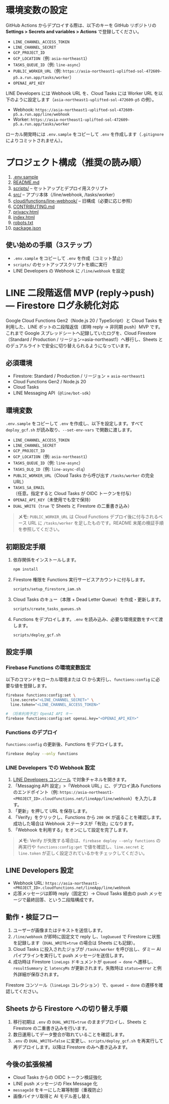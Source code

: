 # 環境変数の設定

GitHub Actions からデプロイする際は、以下のキーを GitHub リポジトリの **Settings > Secrets and variables > Actions** で登録してください。

- `LINE_CHANNEL_ACCESS_TOKEN`
- `LINE_CHANNEL_SECRET`
- `GCP_PROJECT_ID`
- `GCP_LOCATION`（例: `asia-northeast1`）
- `TASKS_QUEUE_ID`（例: `line-async`）
- `PUBLIC_WORKER_URL`（例: `https://asia-northeast1-uplifted-sol-472609-p5.a.run.app/tasks/worker`）
- `OPENAI_API_KEY`

LINE Developers には Webhook URL を、Cloud Tasks には Worker URL を以下のように設定します（`asia-northeast1-uplifted-sol-472609-p5` の例）。

- Webhook: `https://asia-northeast1-uplifted-sol-472609-p5.a.run.app/line/webhook`
- Worker: `https://asia-northeast1-uplifted-sol-472609-p5.a.run.app/tasks/worker`

ローカル開発時には `.env.sample` をコピーして `.env` を作成します（`.gitignore` によりコミットされません）。

# プロジェクト構成（推奨の読み順）

1. [.env.sample](./.env.sample)
2. [README.md](./README.md)
3. [scripts/](./scripts/) – セットアップとデプロイ用スクリプト
4. [src/](./src/) – アプリ本体（/line/webhook, /tasks/worker）
5. [cloud/functions/line-webhook/](./cloud/functions/line-webhook/) – 旧構成（必要に応じ参照）
6. [CONTRIBUTING.md](./CONTRIBUTING.md)
7. [privacy.html](./privacy.html)
8. [index.html](./index.html)
9. [robots.txt](./robots.txt)
10. [package.json](./package.json)

## 使い始めの手順（3ステップ）

- `.env.sample` をコピーして `.env` を作成（コミット禁止）
- `scripts/` のセットアップスクリプトを順に実行
- LINE Developers の Webhook に `/line/webhook` を設定

# LINE 二段階返信 MVP (reply→push) — Firestore ログ永続化対応

Google Cloud Functions Gen2（Node.js 20 / TypeScript）と Cloud Tasks を利用した、LINE ボットの二段階返信（即時 reply → 非同期 push）MVP です。これまで Google スプレッドシートへ記録していたログを、Cloud Firestore（Standard / Production / リージョン=asia-northeast1）へ移行し、Sheets とのデュアルライトで安全に切り替えられるようになっています。

## 必須環境

- Firestore: Standard / Production / リージョン = `asia-northeast1`
- Cloud Functions Gen2 / Node.js 20
- Cloud Tasks
- LINE Messaging API（`@line/bot-sdk`）

## 環境変数

`.env.sample` をコピーして `.env` を作成し、以下を設定します。すべて `deploy_gcf.sh` が読み取り、`--set-env-vars` で関数に渡します。

- `LINE_CHANNEL_ACCESS_TOKEN`
- `LINE_CHANNEL_SECRET`
- `GCP_PROJECT_ID`
- `GCP_LOCATION`（例: `asia-northeast1`）
- `TASKS_QUEUE_ID`（例: `line-async`）
- `TASKS_DLQ_ID`（例: `line-async-dlq`）
- `PUBLIC_WORKER_URL`（Cloud Tasks から呼び出す `/tasks/worker` の完全 URL）
- `TASKS_SA_EMAIL`（任意。指定すると Cloud Tasks が OIDC トークンを付与）
- `OPENAI_API_KEY`（未使用でも空で保持）
- `DUAL_WRITE`（`true` で Sheets と Firestore の二重書き込み）

> **メモ:** `PUBLIC_WORKER_URL` は Cloud Functions デプロイ後に付与されるベース URL に `/tasks/worker` を足したものです。README 末尾の検証手順を参照してください。

## 初期設定手順

1. 依存関係をインストールします。
   ```bash
   npm install
   ```
2. Firestore 権限を Functions 実行サービスアカウントに付与します。
   ```bash
   scripts/setup_firestore_iam.sh
   ```
3. Cloud Tasks のキュー（本隊 + Dead Letter Queue）を作成・更新します。
   ```bash
   scripts/create_tasks_queues.sh
   ```
4. Functions をデプロイします。`.env` を読み込み、必要な環境変数をすべて渡します。
   ```bash
   scripts/deploy_gcf.sh
   ```

## 設定手順

### Firebase Functions の環境変数設定

以下のコマンドをローカル環境または CI から実行し、`functions:config` に必要な値を登録します。

```bash
firebase functions:config:set \
  line.secret="<LINE_CHANNEL_SECRET>" \
  line.token="<LINE_CHANNEL_ACCESS_TOKEN>"

# （将来利用予定）OpenAI API キー
firebase functions:config:set openai.key="<OPENAI_API_KEY>"
```

### Functions のデプロイ

`functions:config` の更新後、Functions をデプロイします。

```bash
firebase deploy --only functions
```

### LINE Developers での Webhook 設定

1. [LINE Developers コンソール](https://developers.line.biz/console/) で対象チャネルを開きます。
2. 「Messaging API 設定」>「Webhook URL」に、デプロイ済み Functions のエンドポイント（例: `https://asia-northeast1-<PROJECT_ID>.cloudfunctions.net/lineApp/line/webhook`）を入力します。
3. 「更新」を押して URL を保存します。
4. 「Verify」をクリックし、Functions から `200 OK` が返ることを確認します。成功した場合は Webhook ステータスが「有効」になります。
5. 「Webhook を利用する」をオンにして設定を完了します。

> **メモ:** Verify が失敗する場合は、`firebase deploy --only functions` の再実行や `functions:config:get` で値を確認し、`line.secret` と `line.token` が正しく設定されているかをチェックしてください。

## LINE Developers 設定

- Webhook URL: `https://asia-northeast1-<PROJECT_ID>.cloudfunctions.net/lineApp/line/webhook`
- 応答メッセージは即時 reply（固定文）→ Cloud Tasks 経由の push メッセージで最終回答、という二段階構成です。

## 動作・検証フロー

1. ユーザーが画像またはテキストを送信します。
2. `/line/webhook` が即時に固定文で reply し、`logQueued` で Firestore に状態を記録します（`DUAL_WRITE=true` の場合は Sheets にも記録）。
3. Cloud Tasks に投入されたジョブが `/tasks/worker` を呼び出し、ダミー AI パイプラインを実行して push メッセージを送信します。
4. 成功時は Firestore `lineLogs` ドキュメントが `queued → done` へ遷移し、`resultSummary` と `latencyMs` が更新されます。失敗時は `status=error` と例外詳細が保存されます。

Firestore コンソール（`lineLogs` コレクション）で、`queued → done` の遷移を確認してください。

## Sheets から Firestore への切り替え手順

1. 移行初期は `.env` の `DUAL_WRITE=true` のままデプロイし、Sheets と Firestore の二重書き込みを行います。
2. 数日運用してデータ整合が取れていることを確認します。
3. `.env` の `DUAL_WRITE=false` に変更し、`scripts/deploy_gcf.sh` を再実行して再デプロイします。以降は Firestore のみへ書き込みます。

## 今後の拡張候補

- Cloud Tasks からの OIDC トークン検証強化
- LINE push メッセージの Flex Message 化
- `messageId` をキーにした冪等制御（重複防止）
- 画像バイナリ取得と AI モデル差し替え
